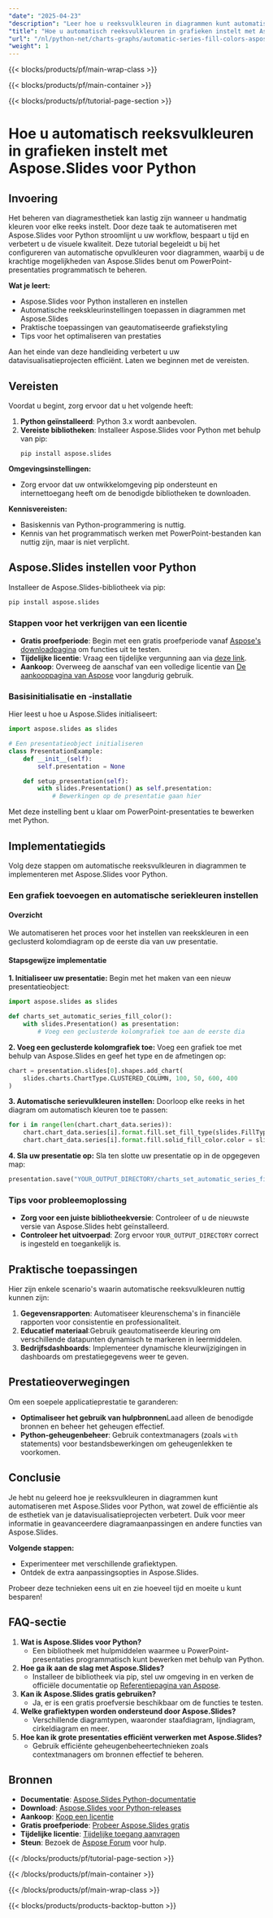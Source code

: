 ```yaml
---
"date": "2025-04-23"
"description": "Leer hoe u reeksvulkleuren in diagrammen kunt automatiseren met Aspose.Slides voor Python. Hiermee verbetert u de efficiëntie en esthetiek van datavisualisatie."
"title": "Hoe u automatisch reeksvulkleuren in grafieken instelt met Aspose.Slides voor Python"
"url": "/nl/python-net/charts-graphs/automatic-series-fill-colors-aspose-slides-python/"
"weight": 1
---
```


{{< blocks/products/pf/main-wrap-class >}}

{{< blocks/products/pf/main-container >}}

{{< blocks/products/pf/tutorial-page-section >}}
# Hoe u automatisch reeksvulkleuren in grafieken instelt met Aspose.Slides voor Python

## Invoering

Het beheren van diagramesthetiek kan lastig zijn wanneer u handmatig kleuren voor elke reeks instelt. Door deze taak te automatiseren met Aspose.Slides voor Python stroomlijnt u uw workflow, bespaart u tijd en verbetert u de visuele kwaliteit. Deze tutorial begeleidt u bij het configureren van automatische opvulkleuren voor diagrammen, waarbij u de krachtige mogelijkheden van Aspose.Slides benut om PowerPoint-presentaties programmatisch te beheren.

**Wat je leert:**
- Aspose.Slides voor Python installeren en instellen
- Automatische reekskleurinstellingen toepassen in diagrammen met Aspose.Slides
- Praktische toepassingen van geautomatiseerde grafiekstyling
- Tips voor het optimaliseren van prestaties

Aan het einde van deze handleiding verbetert u uw datavisualisatieprojecten efficiënt. Laten we beginnen met de vereisten.

## Vereisten

Voordat u begint, zorg ervoor dat u het volgende heeft:
1. **Python geïnstalleerd**: Python 3.x wordt aanbevolen.
2. **Vereiste bibliotheken**: Installeer Aspose.Slides voor Python met behulp van pip:
   ```
   pip install aspose.slides
   ```

**Omgevingsinstellingen:**
- Zorg ervoor dat uw ontwikkelomgeving pip ondersteunt en internettoegang heeft om de benodigde bibliotheken te downloaden.

**Kennisvereisten:**
- Basiskennis van Python-programmering is nuttig.
- Kennis van het programmatisch werken met PowerPoint-bestanden kan nuttig zijn, maar is niet verplicht.

## Aspose.Slides instellen voor Python

Installeer de Aspose.Slides-bibliotheek via pip:

```bash
pip install aspose.slides
```

### Stappen voor het verkrijgen van een licentie
- **Gratis proefperiode**: Begin met een gratis proefperiode vanaf [Aspose's downloadpagina](https://releases.aspose.com/slides/python-net/) om functies uit te testen.
- **Tijdelijke licentie**: Vraag een tijdelijke vergunning aan via [deze link](https://purchase.aspose.com/temporary-license/).
- **Aankoop**: Overweeg de aanschaf van een volledige licentie van [De aankooppagina van Aspose](https://purchase.aspose.com/buy) voor langdurig gebruik.

### Basisinitialisatie en -installatie

Hier leest u hoe u Aspose.Slides initialiseert:

```python
import aspose.slides as slides

# Een presentatieobject initialiseren
class PresentationExample:
    def __init__(self):
        self.presentation = None

    def setup_presentation(self):
        with slides.Presentation() as self.presentation:
            # Bewerkingen op de presentatie gaan hier
```

Met deze instelling bent u klaar om PowerPoint-presentaties te bewerken met Python.

## Implementatiegids

Volg deze stappen om automatische reeksvulkleuren in diagrammen te implementeren met Aspose.Slides voor Python.

### Een grafiek toevoegen en automatische seriekleuren instellen

#### Overzicht
We automatiseren het proces voor het instellen van reekskleuren in een geclusterd kolomdiagram op de eerste dia van uw presentatie.

#### Stapsgewijze implementatie
**1. Initialiseer uw presentatie:**
Begin met het maken van een nieuw presentatieobject:

```python
import aspose.slides as slides

def charts_set_automatic_series_fill_color():
    with slides.Presentation() as presentation:
        # Voeg een geclusterde kolomgrafiek toe aan de eerste dia
```

**2. Voeg een geclusterde kolomgrafiek toe:**
Voeg een grafiek toe met behulp van Aspose.Slides en geef het type en de afmetingen op:

```python
chart = presentation.slides[0].shapes.add_chart(
    slides.charts.ChartType.CLUSTERED_COLUMN, 100, 50, 600, 400
)
```

**3. Automatische serievulkleuren instellen:**
Doorloop elke reeks in het diagram om automatisch kleuren toe te passen:

```python
for i in range(len(chart.chart_data.series)):
    chart.chart_data.series[i].format.fill.set_fill_type(slides.FillType.SOLID)
    chart.chart_data.series[i].format.fill.solid_fill_color.color = slides.Color.from_argb(255, 0, 0) # Voorbeeld voor een effen rode kleur
```

**4. Sla uw presentatie op:**
Sla ten slotte uw presentatie op in de opgegeven map:

```python
presentation.save("YOUR_OUTPUT_DIRECTORY/charts_set_automatic_series_fill_color_out.pptx")
```

### Tips voor probleemoplossing
- **Zorg voor een juiste bibliotheekversie**: Controleer of u de nieuwste versie van Aspose.Slides hebt geïnstalleerd.
- **Controleer het uitvoerpad**: Zorg ervoor `YOUR_OUTPUT_DIRECTORY` correct is ingesteld en toegankelijk is.

## Praktische toepassingen
Hier zijn enkele scenario's waarin automatische reeksvulkleuren nuttig kunnen zijn:
1. **Gegevensrapporten**: Automatiseer kleurenschema's in financiële rapporten voor consistentie en professionaliteit.
2. **Educatief materiaal**:Gebruik geautomatiseerde kleuring om verschillende datapunten dynamisch te markeren in leermiddelen.
3. **Bedrijfsdashboards**: Implementeer dynamische kleurwijzigingen in dashboards om prestatiegegevens weer te geven.

## Prestatieoverwegingen
Om een soepele applicatieprestatie te garanderen:
- **Optimaliseer het gebruik van hulpbronnen**Laad alleen de benodigde bronnen en beheer het geheugen effectief.
- **Python-geheugenbeheer**: Gebruik contextmanagers (zoals `with` statements) voor bestandsbewerkingen om geheugenlekken te voorkomen.

## Conclusie
Je hebt nu geleerd hoe je reeksvulkleuren in diagrammen kunt automatiseren met Aspose.Slides voor Python, wat zowel de efficiëntie als de esthetiek van je datavisualisatieprojecten verbetert. Duik voor meer informatie in geavanceerdere diagramaanpassingen en andere functies van Aspose.Slides.

**Volgende stappen:**
- Experimenteer met verschillende grafiektypen.
- Ontdek de extra aanpassingsopties in Aspose.Slides.

Probeer deze technieken eens uit en zie hoeveel tijd en moeite u kunt besparen!

## FAQ-sectie
1. **Wat is Aspose.Slides voor Python?**
   - Een bibliotheek met hulpmiddelen waarmee u PowerPoint-presentaties programmatisch kunt bewerken met behulp van Python.
2. **Hoe ga ik aan de slag met Aspose.Slides?**
   - Installeer de bibliotheek via pip, stel uw omgeving in en verken de officiële documentatie op [Referentiepagina van Aspose](https://reference.aspose.com/slides/python-net/).
3. **Kan ik Aspose.Slides gratis gebruiken?**
   - Ja, er is een gratis proefversie beschikbaar om de functies te testen.
4. **Welke grafiektypen worden ondersteund door Aspose.Slides?**
   - Verschillende diagramtypen, waaronder staafdiagram, lijndiagram, cirkeldiagram en meer.
5. **Hoe kan ik grote presentaties efficiënt verwerken met Aspose.Slides?**
   - Gebruik efficiënte geheugenbeheertechnieken zoals contextmanagers om bronnen effectief te beheren.

## Bronnen
- **Documentatie**: [Aspose.Slides Python-documentatie](https://reference.aspose.com/slides/python-net/)
- **Download**: [Aspose.Slides voor Python-releases](https://releases.aspose.com/slides/python-net/)
- **Aankoop**: [Koop een licentie](https://purchase.aspose.com/buy)
- **Gratis proefperiode**: [Probeer Aspose.Slides gratis](https://releases.aspose.com/slides/python-net/)
- **Tijdelijke licentie**: [Tijdelijke toegang aanvragen](https://purchase.aspose.com/temporary-license/)
- **Steun**: Bezoek de [Aspose Forum](https://forum.aspose.com/c/slides/11) voor hulp.

{{< /blocks/products/pf/tutorial-page-section >}}

{{< /blocks/products/pf/main-container >}}

{{< /blocks/products/pf/main-wrap-class >}}

{{< blocks/products/products-backtop-button >}}